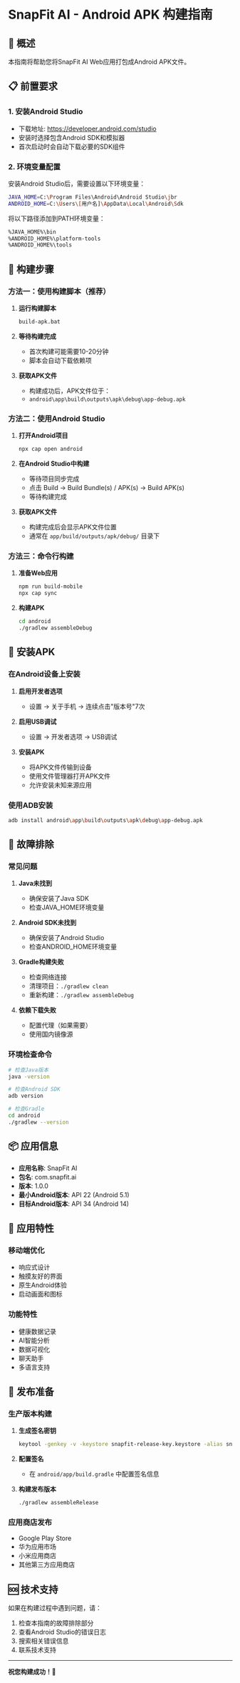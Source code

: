 # SnapFit AI - Android APK 构建指南

## 🎯 概述

本指南将帮助您将SnapFit AI Web应用打包成Android APK文件。

## 📋 前置要求

### 1. 安装Android Studio
- 下载地址: https://developer.android.com/studio
- 安装时选择包含Android SDK和模拟器
- 首次启动时会自动下载必要的SDK组件

### 2. 环境变量配置
安装Android Studio后，需要设置以下环境变量：

```bash
JAVA_HOME=C:\Program Files\Android\Android Studio\jbr
ANDROID_HOME=C:\Users\[用户名]\AppData\Local\Android\Sdk
```

将以下路径添加到PATH环境变量：
```bash
%JAVA_HOME%\bin
%ANDROID_HOME%\platform-tools
%ANDROID_HOME%\tools
```

## 🚀 构建步骤

### 方法一：使用构建脚本（推荐）

1. **运行构建脚本**
   ```bash
   build-apk.bat
   ```

2. **等待构建完成**
   - 首次构建可能需要10-20分钟
   - 脚本会自动下载依赖项

3. **获取APK文件**
   - 构建成功后，APK文件位于：
   - `android\app\build\outputs\apk\debug\app-debug.apk`

### 方法二：使用Android Studio

1. **打开Android项目**
   ```bash
   npx cap open android
   ```

2. **在Android Studio中构建**
   - 等待项目同步完成
   - 点击 Build → Build Bundle(s) / APK(s) → Build APK(s)
   - 等待构建完成

3. **获取APK文件**
   - 构建完成后会显示APK文件位置
   - 通常在 `app/build/outputs/apk/debug/` 目录下

### 方法三：命令行构建

1. **准备Web应用**
   ```bash
   npm run build-mobile
   npx cap sync
   ```

2. **构建APK**
   ```bash
   cd android
   ./gradlew assembleDebug
   ```

## 📱 安装APK

### 在Android设备上安装

1. **启用开发者选项**
   - 设置 → 关于手机 → 连续点击"版本号"7次

2. **启用USB调试**
   - 设置 → 开发者选项 → USB调试

3. **安装APK**
   - 将APK文件传输到设备
   - 使用文件管理器打开APK文件
   - 允许安装未知来源应用

### 使用ADB安装

```bash
adb install android\app\build\outputs\apk\debug\app-debug.apk
```

## 🔧 故障排除

### 常见问题

1. **Java未找到**
   - 确保安装了Java SDK
   - 检查JAVA_HOME环境变量

2. **Android SDK未找到**
   - 确保安装了Android Studio
   - 检查ANDROID_HOME环境变量

3. **Gradle构建失败**
   - 检查网络连接
   - 清理项目：`./gradlew clean`
   - 重新构建：`./gradlew assembleDebug`

4. **依赖下载失败**
   - 配置代理（如果需要）
   - 使用国内镜像源

### 环境检查命令

```bash
# 检查Java版本
java -version

# 检查Android SDK
adb version

# 检查Gradle
cd android
./gradlew --version
```

## 📦 应用信息

- **应用名称**: SnapFit AI
- **包名**: com.snapfit.ai
- **版本**: 1.0.0
- **最小Android版本**: API 22 (Android 5.1)
- **目标Android版本**: API 34 (Android 14)

## 🎨 应用特性

### 移动端优化
- 响应式设计
- 触摸友好的界面
- 原生Android体验
- 启动画面和图标

### 功能特性
- 健康数据记录
- AI智能分析
- 数据可视化
- 聊天助手
- 多语言支持

## 📝 发布准备

### 生产版本构建

1. **生成签名密钥**
   ```bash
   keytool -genkey -v -keystore snapfit-release-key.keystore -alias snapfit -keyalg RSA -keysize 2048 -validity 10000
   ```

2. **配置签名**
   - 在 `android/app/build.gradle` 中配置签名信息

3. **构建发布版本**
   ```bash
   ./gradlew assembleRelease
   ```

### 应用商店发布
- Google Play Store
- 华为应用市场
- 小米应用商店
- 其他第三方应用商店

## 🆘 技术支持

如果在构建过程中遇到问题，请：

1. 检查本指南的故障排除部分
2. 查看Android Studio的错误日志
3. 搜索相关错误信息
4. 联系技术支持

---

**祝您构建成功！🎉**
